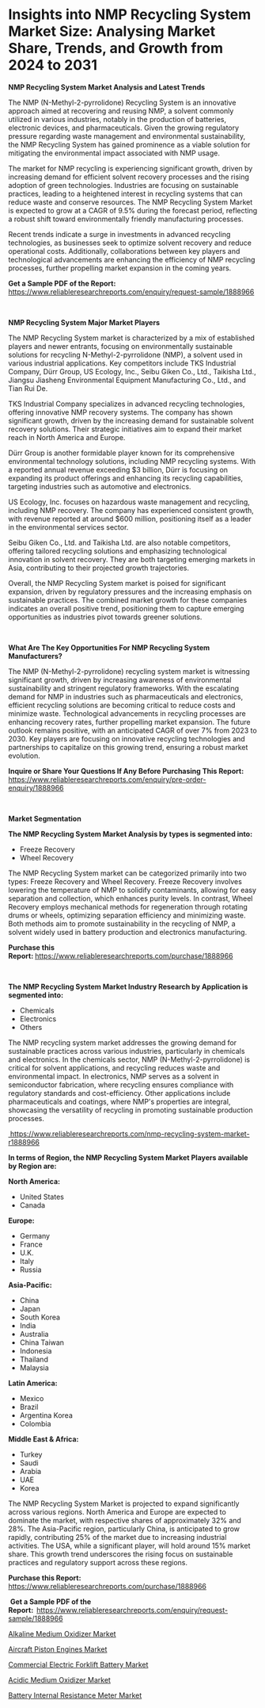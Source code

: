<p><h1>Insights into NMP Recycling System Market Size: Analysing Market Share, Trends, and Growth from 2024 to 2031</h1></p><p><strong>NMP Recycling System Market Analysis and Latest Trends</strong></p>
<p><p>The NMP (N-Methyl-2-pyrrolidone) Recycling System is an innovative approach aimed at recovering and reusing NMP, a solvent commonly utilized in various industries, notably in the production of batteries, electronic devices, and pharmaceuticals. Given the growing regulatory pressure regarding waste management and environmental sustainability, the NMP Recycling System has gained prominence as a viable solution for mitigating the environmental impact associated with NMP usage.</p><p>The market for NMP recycling is experiencing significant growth, driven by increasing demand for efficient solvent recovery processes and the rising adoption of green technologies. Industries are focusing on sustainable practices, leading to a heightened interest in recycling systems that can reduce waste and conserve resources. The NMP Recycling System Market is expected to grow at a CAGR of 9.5% during the forecast period, reflecting a robust shift toward environmentally friendly manufacturing processes.</p><p>Recent trends indicate a surge in investments in advanced recycling technologies, as businesses seek to optimize solvent recovery and reduce operational costs. Additionally, collaborations between key players and technological advancements are enhancing the efficiency of NMP recycling processes, further propelling market expansion in the coming years.</p></p>
<p><strong>Get a Sample PDF of the Report:&nbsp;</strong> <a href="https://www.reliableresearchreports.com/enquiry/request-sample/1888966?utm_campaign=10&utm_medium=2&utm_source=Github&utm_content=ia&utm_term=24102024&utm_id=nmp-recycling-system">https://www.reliableresearchreports.com/enquiry/request-sample/1888966</a></p>
<p>&nbsp;</p>
<p><strong>NMP Recycling System Major Market Players</strong></p>
<p><p>The NMP Recycling System market is characterized by a mix of established players and newer entrants, focusing on environmentally sustainable solutions for recycling N-Methyl-2-pyrrolidone (NMP), a solvent used in various industrial applications. Key competitors include TKS Industrial Company, Dürr Group, US Ecology, Inc., Seibu Giken Co., Ltd., Taikisha Ltd., Jiangsu Jiasheng Environmental Equipment Manufacturing Co., Ltd., and Tian Rui De.</p><p>TKS Industrial Company specializes in advanced recycling technologies, offering innovative NMP recovery systems. The company has shown significant growth, driven by the increasing demand for sustainable solvent recovery solutions. Their strategic initiatives aim to expand their market reach in North America and Europe.</p><p>Dürr Group is another formidable player known for its comprehensive environmental technology solutions, including NMP recycling systems. With a reported annual revenue exceeding $3 billion, Dürr is focusing on expanding its product offerings and enhancing its recycling capabilities, targeting industries such as automotive and electronics.</p><p>US Ecology, Inc. focuses on hazardous waste management and recycling, including NMP recovery. The company has experienced consistent growth, with revenue reported at around $600 million, positioning itself as a leader in the environmental services sector.</p><p>Seibu Giken Co., Ltd. and Taikisha Ltd. are also notable competitors, offering tailored recycling solutions and emphasizing technological innovation in solvent recovery. They are both targeting emerging markets in Asia, contributing to their projected growth trajectories.</p><p>Overall, the NMP Recycling System market is poised for significant expansion, driven by regulatory pressures and the increasing emphasis on sustainable practices. The combined market growth for these companies indicates an overall positive trend, positioning them to capture emerging opportunities as industries pivot towards greener solutions.</p></p>
<p>&nbsp;</p>
<p><strong>What Are The Key Opportunities For NMP Recycling System Manufacturers?</strong></p>
<p><p>The NMP (N-Methyl-2-pyrrolidone) recycling system market is witnessing significant growth, driven by increasing awareness of environmental sustainability and stringent regulatory frameworks. With the escalating demand for NMP in industries such as pharmaceuticals and electronics, efficient recycling solutions are becoming critical to reduce costs and minimize waste. Technological advancements in recycling processes are enhancing recovery rates, further propelling market expansion. The future outlook remains positive, with an anticipated CAGR of over 7% from 2023 to 2030. Key players are focusing on innovative recycling technologies and partnerships to capitalize on this growing trend, ensuring a robust market evolution.</p></p>
<p><strong>Inquire or Share Your Questions If Any Before Purchasing This Report:</strong> <a href="https://www.reliableresearchreports.com/enquiry/pre-order-enquiry/1888966?utm_campaign=10&utm_medium=2&utm_source=Github&utm_content=ia&utm_term=24102024&utm_id=nmp-recycling-system">https://www.reliableresearchreports.com/enquiry/pre-order-enquiry/1888966</a></p>
<p>&nbsp;</p>
<p><strong>Market Segmentation</strong></p>
<p><strong>The NMP Recycling System Market Analysis by types is segmented into:</strong></p>
<p><ul><li>Freeze Recovery</li><li>Wheel Recovery</li></ul></p>
<p><p>The NMP Recycling System market can be categorized primarily into two types: Freeze Recovery and Wheel Recovery. Freeze Recovery involves lowering the temperature of NMP to solidify contaminants, allowing for easy separation and collection, which enhances purity levels. In contrast, Wheel Recovery employs mechanical methods for regeneration through rotating drums or wheels, optimizing separation efficiency and minimizing waste. Both methods aim to promote sustainability in the recycling of NMP, a solvent widely used in battery production and electronics manufacturing.</p></p>
<p><strong>Purchase this Report:&nbsp;</strong><a href="https://www.reliableresearchreports.com/purchase/1888966?utm_campaign=10&utm_medium=2&utm_source=Github&utm_content=ia&utm_term=24102024&utm_id=nmp-recycling-system">https://www.reliableresearchreports.com/purchase/1888966</a></p>
<p>&nbsp;</p>
<p><strong>The NMP Recycling System Market Industry Research by Application is segmented into:</strong></p>
<p><ul><li>Chemicals</li><li>Electronics</li><li>Others</li></ul></p>
<p><p>The NMP recycling system market addresses the growing demand for sustainable practices across various industries, particularly in chemicals and electronics. In the chemicals sector, NMP (N-Methyl-2-pyrrolidone) is critical for solvent applications, and recycling reduces waste and environmental impact. In electronics, NMP serves as a solvent in semiconductor fabrication, where recycling ensures compliance with regulatory standards and cost-efficiency. Other applications include pharmaceuticals and coatings, where NMP's properties are integral, showcasing the versatility of recycling in promoting sustainable production processes.</p></p>
<p><a href="https://www.reliableresearchreports.com/nmp-recycling-system-market-r1888966?utm_campaign=10&utm_medium=2&utm_source=Github&utm_content=ia&utm_term=24102024&utm_id=nmp-recycling-system">&nbsp;https://www.reliableresearchreports.com/nmp-recycling-system-market-r1888966</a></p>
<p><strong>In terms of Region, the NMP Recycling System Market Players available by Region are:</strong></p>
<p>
    <p> <strong> North America: </strong>
        <ul>
            <li>United States</li>
            <li>Canada</li>
        </ul>
        </p> 
    <p> <strong> Europe: </strong>
        <ul>
            <li>Germany</li>
            <li>France</li>
            <li>U.K.</li>
            <li>Italy</li>
            <li>Russia</li>
        </ul>
        </p> 
    <p> <strong> Asia-Pacific: </strong>
        <ul>
            <li>China</li>
            <li>Japan</li>
            <li>South Korea</li>
            <li>India</li>
            <li>Australia</li>
            <li>China Taiwan</li>
            <li>Indonesia</li>
            <li>Thailand</li>
            <li>Malaysia</li>
        </ul>
        </p> 
    <p> <strong> Latin America: </strong>
        <ul>
            <li>Mexico</li>
            <li>Brazil</li>
            <li>Argentina Korea</li>
            <li>Colombia</li>
        </ul>
        </p> 
    <p> <strong> Middle East & Africa: </strong>
        <ul>
            <li>Turkey</li>
            <li>Saudi</li>
            <li>Arabia</li>
            <li>UAE</li>
            <li>Korea</li>
        </ul>
    </p>
    </p>
<p><p>The NMP Recycling System Market is projected to expand significantly across various regions. North America and Europe are expected to dominate the market, with respective shares of approximately 32% and 28%. The Asia-Pacific region, particularly China, is anticipated to grow rapidly, contributing 25% of the market due to increasing industrial activities. The USA, while a significant player, will hold around 15% market share. This growth trend underscores the rising focus on sustainable practices and regulatory support across these regions.</p></p>
<p><strong>Purchase this Report: </strong><a href="https://www.reliableresearchreports.com/purchase/1888966?utm_campaign=10&utm_medium=2&utm_source=Github&utm_content=ia&utm_term=24102024&utm_id=nmp-recycling-system">https://www.reliableresearchreports.com/purchase/1888966</a></p>
<p>&nbsp;<strong>Get a Sample PDF of the Report:&nbsp;&nbsp;</strong><a href="https://www.reliableresearchreports.com/enquiry/request-sample/1888966?utm_campaign=10&utm_medium=2&utm_source=Github&utm_content=ia&utm_term=24102024&utm_id=nmp-recycling-system">https://www.reliableresearchreports.com/enquiry/request-sample/1888966</a></p>
<p><strong></strong></p>
<p><p><a href="https://www.linkedin.com/pulse/alkaline-medium-oxidizer-market-forecasts-trends-impact-analysis-sfqgc?utm_campaign=10&utm_medium=2&utm_source=Github&utm_content=ia&utm_term=24102024&utm_id=nmp-recycling-system">Alkaline Medium Oxidizer Market</a></p><p><a href="https://issuu.com/reportprime-2/docs/aircraft-piston-engines-market-size_907b8583519214?utm_campaign=10&utm_medium=2&utm_source=Github&utm_content=ia&utm_term=24102024&utm_id=nmp-recycling-system">Aircraft Piston Engines Market</a></p><p><a href="https://github.com/NancyAlvarado586/Market-Research-Report-List-1/blob/main/commercial-electric-forklift-battery-market.md?utm_campaign=10&utm_medium=2&utm_source=Github&utm_content=ia&utm_term=24102024&utm_id=nmp-recycling-system">Commercial Electric Forklift Battery Market</a></p><p><a href="https://www.linkedin.com/pulse/acidic-medium-oxidizer-sector-surge-137-growth-roadmap-2031-klxcc?utm_campaign=10&utm_medium=2&utm_source=Github&utm_content=ia&utm_term=24102024&utm_id=nmp-recycling-system">Acidic Medium Oxidizer Market</a></p><p><a href="https://issuu.com/reportprime-2/docs/battery-internal-resistance-meter-m_f648c2bb6c2116?utm_campaign=10&utm_medium=2&utm_source=Github&utm_content=ia&utm_term=24102024&utm_id=nmp-recycling-system">Battery Internal Resistance Meter Market</a></p></p>